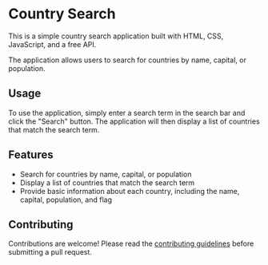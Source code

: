 # Country Search

This is a simple country search application built with HTML, CSS, JavaScript, and a free API.

The application allows users to search for countries by name, capital, or population.

## Usage

To use the application, simply enter a search term in the search bar and click the "Search" button. The application will then display a list of countries that match the search term.

## Features

* Search for countries by name, capital, or population
* Display a list of countries that match the search term
* Provide basic information about each country, including the name, capital, population, and flag

## Contributing

Contributions are welcome! Please read the [contributing guidelines](CONTRIBUTING.md) before submitting a pull request.

